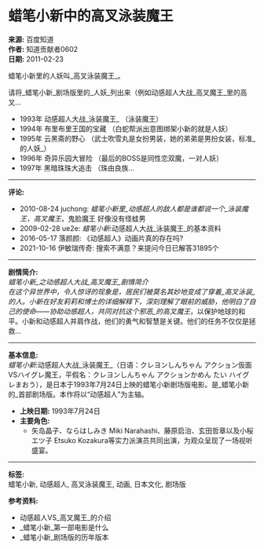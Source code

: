 # 蜡笔小新中的高叉泳装魔王

**来源:** 百度知道  
**作者:** 知道贡献者0602  
**日期:** 2011-02-23

蜡笔小新里的人妖叫_高叉泳装魔王_。

请将_蜡笔小新_剧场版里的_人妖_列出来（例如动感超人大战_高叉魔王_里的高叉...  
- 1993年 动感超人大战_泳装魔王_ （泳装魔王）  
- 1994年 布里布里王国的宝藏 （白蛇帮派出意图绑架小新的就是人妖）  
- 1995年 云黑斋的野心 （武士吹雪丸是女扮男装，她的弟弟是男扮女装，标准_的人妖_）  
- 1996年 奇异乐园大冒险 （最后的BOSS是同性恋双魔，一对人妖）  
- 1997年 黑暗珠珠大追击 （珠由良族...

---

**评论:**  
- 2010-08-24 juchong: _蜡笔小新里_动感超人的敌人都是谁都说一个_泳装魔王，高叉魔王_，鬼脸魔王 好像没有怪蛙男  
- 2009-02-28 ue2e: _蜡笔小新_:动感超人大战_泳装魔王_的基本资料  
- 2016-05-17 落颜颜: 《动感超人》动画片真的存在吗?  
- 2021-10-16 伊敏瑞传奇: 搜索不满意？来提问今日已解答31895个  

---

**剧情简介:**  
_蜡笔小新_之动感超人大战_高叉魔王_剧情简介  
在这个异世界中，令人惊讶的现象是，居民们被莫名其妙地变成了穿着_高叉泳装_的人。小新在好友莉莉和博士的详细解释下，深刻理解了眼前的威胁，他明白了自己的使命——协助动感超人，共同对抗这个邪恶_的高叉魔王_，以保护地球的和平。小新和动感超人并肩作战，他们的勇气和智慧是关键。他们的任务不仅仅是拯救...

---

**基本信息:**  
_蜡笔小新_:动感超人大战_泳装魔王_（日语：クレヨンしんちゃん アクション仮面VSハイグレ魔王，平假名：クレヨンしんちゃん アクションかめん たい ハイグレまおう），是日本于1993年7月24日上映的蜡笔小新剧场版电影。是_蜡笔小新的_首部剧场版。本作将以“动感超人”为主轴。

- **上映日期:** 1993年7月24日  
- **主要角色:**  
  - 矢岛晶子、ならはしみき Miki Narahashi、藤原启治、玄田哲章以及小桜エツ子 Etsuko Kozakura等实力派演员共同出演，为观众呈现了一场视听盛宴。

---

**标签:**  
蜡笔小新, 动感超人, 高叉泳装魔王, 动画, 日本文化, 剧场版

**参考资料:**  
- 动感超人VS_高叉魔王_的介绍  
- _蜡笔小新_第一部电影是什么  
- _蜡笔小新_剧场版的历年版本  
